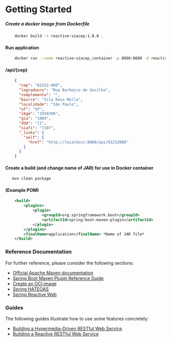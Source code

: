 # Getting Started

##### Create a docker image from Dockerfile

```bash
    docker build -t reactive-viacep:1.0.0 .
```
#### Run application

```bash
    docker run --name reactive-viacep_container -p 8080:8080 -d reactive-viacep:1.0.0
```

#### /api/{cep}

```json
    {
      "cep": "03252-000",
      "logradouro": "Rua Barbeiro de Sevilha",
      "complemento": "",
      "bairro": "Vila Rosa Molla",
      "localidade": "São Paulo",
      "uf": "SP",
      "ibge": "3550308",
      "gia": "1004",
      "ddd": "11",
      "siafi": "7107",
      "_links": {
        "self": {
          "href": "http://localhost:8080/api/03252000"
        }
      }
    }
```

#### Create a build (and change name of JAR) for use in Docker container 

```bash
   mvn clean package
```
#### (Example POM)

```xml
	<build>
		<plugins>
			<plugin>
				<groupId>org.springframework.boot</groupId>
				<artifactId>spring-boot-maven-plugin</artifactId>
			</plugin>
		</plugins>
		<finalName>application</finalName> *Name of JAR file*
	</build>
```


### Reference Documentation
For further reference, please consider the following sections:

* [Official Apache Maven documentation](https://maven.apache.org/guides/index.html)
* [Spring Boot Maven Plugin Reference Guide](https://docs.spring.io/spring-boot/docs/3.1.0/maven-plugin/reference/html/)
* [Create an OCI image](https://docs.spring.io/spring-boot/docs/3.1.0/maven-plugin/reference/html/#build-image)
* [Spring HATEOAS](https://docs.spring.io/spring-boot/docs/3.1.0/reference/htmlsingle/#web.spring-hateoas)
* [Spring Reactive Web](https://docs.spring.io/spring-boot/docs/3.1.0/reference/htmlsingle/#web.reactive)

### Guides
The following guides illustrate how to use some features concretely:

* [Building a Hypermedia-Driven RESTful Web Service](https://spring.io/guides/gs/rest-hateoas/)
* [Building a Reactive RESTful Web Service](https://spring.io/guides/gs/reactive-rest-service/)

